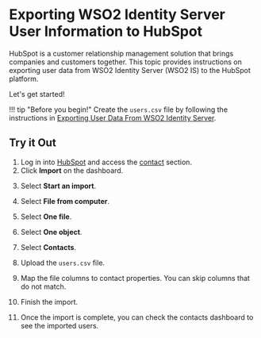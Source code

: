 # Exporting WSO2 Identity Server User Information to HubSpot

HubSpot is a customer relationship management solution that brings companies and customers together. 
This topic provides instructions on exporting user data from WSO2 Identity Server (WSO2 IS) to the 
HubSpot platform. 

Let's get started!

!!! tip "Before you begin!"
    Create the `users.csv` file by following the instructions in 
    [Exporting User Data From WSO2 Identity Server]({{base_path}}/guides/users/sync-user-accounts/sync-account-overview).
    
## Try it Out

1. Log in into [HubSpot](https://app.hubspot.com/) and access the [contact](https://app.hubspot.com/contacts) section.
2. Click **Import** on the dashboard.
<!--![]({{base_path}}/assets/img/tutorials/hubspot-provisioning-user/step-2.png)-->
3. Select **Start an import**.
<!--![]({{base_path}}/assets/img/tutorials/hubspot-provisioning-user/step-3.png)-->
4. Select **File from computer**. 
<!--![]({{base_path}}/assets/img/tutorials/hubspot-provisioning-user/step-4.png)-->
5. Select **One file**.
<!--![]({{base_path}}/assets/img/tutorials/hubspot-provisioning-user/step-5.png)-->
6. Select **One object**.
<!--![]({{base_path}}/assets/img/tutorials/hubspot-provisioning-user/step-6.png)-->
7. Select **Contacts**.
<!--![]({{base_path}}/assets/img/tutorials/hubspot-provisioning-user/step-7.png)-->
8. Upload the `users.csv` file.
<!--![]({{base_path}}/assets/img/tutorials/hubspot-provisioning-user/step-8.png)-->
9. Map the file columns to contact properties. You can skip columns that do not match.
<!--![]({{base_path}}/assets/img/tutorials/hubspot-provisioning-user/step-9.png)-->
10. Finish the import.
<!--![]({{base_path}}/assets/img/tutorials/hubspot-provisioning-user/step-10.png)-->
11. Once the import is complete, you can check the contacts dashboard to see the imported users.
<!--![]({{base_path}}/assets/img/tutorials/hubspot-provisioning-user/step-11.png)-->
